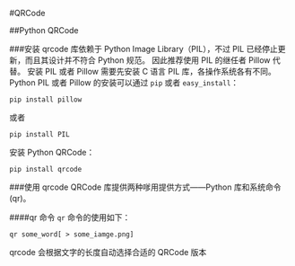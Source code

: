 #QRCode

##Python QRCode

###安装
qrcode 库依赖于 Python Image Library（PIL），不过 PIL 已经停止更新，而且其设计并不符合 Python 规范。
因此推荐使用 PIL 的继任者 Pillow 代替。
安装 PIL 或者 Pillow 需要先安装 C  语言 PIL 库，各操作系统各有不同。
Python PIL 或者 Pillow 的安装可以通过 `pip` 或者 `easy_install`：

    pip install pillow

或者

    pip install PIL

安装 Python QRCode：

    pip install qrcode

###使用 qrcode
QRCode 库提供两种嗲用提供方式——Python 库和系统命令(qr)。

####qr 命令
`qr` 命令的使用如下：

    qr some_word[ > some_iamge.png]

qrcode 会根据文字的长度自动选择合适的 QRCode 版本

